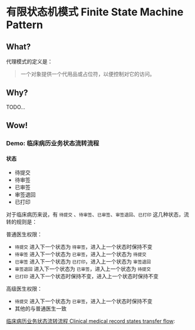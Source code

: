 # 有限状态机模式 Finite State Machine Pattern

## What?
代理模式的定义是：
> 一个对象提供一个代用品或占位符，以便控制对它的访问。

## Why?
TODO...

## Wow!

### Demo: 临床病历业务状态流转流程

#### 状态

- 待提交
- 待审签
- 已审签
- 审签退回
- 已打印

对于临床病历来说，有 `待提交` 、`待审签`、`已审签`、`审签退回`、`已打印` 这几种状态，流转的规则是：

普通医生权限：
- `待提交` 进入下一个状态为 `待审签`，进入上一个状态时保持不变
- `待审签` 进入下一个状态为 `已审签`，进入上一个状态为 `待提交` 
- `已审签` 进入下一个状态为 `已打印`，进入上一个状态为 `审签退回` 
- `审签退回` 进入下一个状态为 `已审签`，进入上一个状态为 `待提交` 
- `已打印` 进入下一个状态时保持不变，进入上一个状态时保持不变 

高级医生权限：
- `待提交` 进入下一个状态为 `已审签`，进入上一个状态时保持不变
- 其他的与普通医生一致

[临床病历业务状态流转流程 Clinical medical record states transfer flow](./index.js): 
